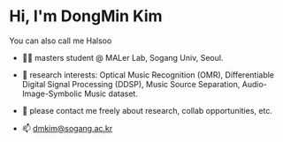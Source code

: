 # Hi, I'm DongMin Kim
You can also call me Halsoo


- 👷‍♂️ masters student @ MALer Lab, Sogang Univ, Seoul.
- 🤔 research interests: Optical Music Recognition (OMR), Differentiable Digital Signal Processing (DDSP), Music Source Separation, Audio-Image-Symbolic Music dataset.

- 💬 please contact me freely about research, collab opportunities, etc.
- 📫 dmkim@sogang.ac.kr
